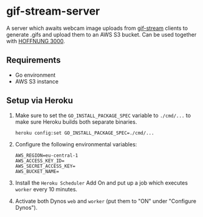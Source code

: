 # gif-stream-server

A server which awaits webcam image uploads from [gif-stream](https://github.com/adzialocha/gif-stream) clients to generate .gifs and upload them to an AWS S3 bucket. Can be used together with [HOFFNUNG 3000](https://github.com/adzialocha/hoffnung3000).

## Requirements

* Go environment
* AWS S3 instance

## Setup via Heroku

1. Make sure to set the `GO_INSTALL_PACKAGE_SPEC` variable to `./cmd/...` to make sure Heroku builds both separate binaries.

    ```
    heroku config:set GO_INSTALL_PACKAGE_SPEC=./cmd/...
    ```

2. Configure the following environmental variables:

    ```
    AWS_REGION=eu-central-1
    AWS_ACCESS_KEY_ID=
    AWS_SECRET_ACCESS_KEY=
    AWS_BUCKET_NAME=
    ```

3. Install the `Heroku Scheduler` Add On and put up a job which executes `worker` every 10 minutes.

4. Activate both Dynos `web` and `worker` (put them to "ON" under "Configure Dynos").
